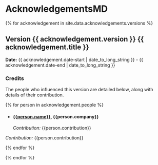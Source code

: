 # AcknowledgementsMD

{% for acknowledgement in site.data.acknowledgements.versions %}
## Version {{ acknowledgement.version }}  {{ acknowledgement.title }}
**Date:** {{ acknowledgement.date-start | date_to_long_string }} - {{ acknowledgement.date-end | date_to_long_string }}

### Credits
The people who influenced this version are detailed below, along with details of their contribution.

  {% for person in acknowledgement.people %}

<!--    {% if person.link != "" and person.company != "" %}-->
- #### [{{person.name}}](person.link), {{person.company}}  
  *Contribution:* {{person.contribution}}
<!--    {% else %}
- #### {{person.name}}, {{person.company}}  -->
  *Contribution:* {{person.contribution}}
<!--    {% endif %} -->

  {% endfor %}

{% endfor %}
